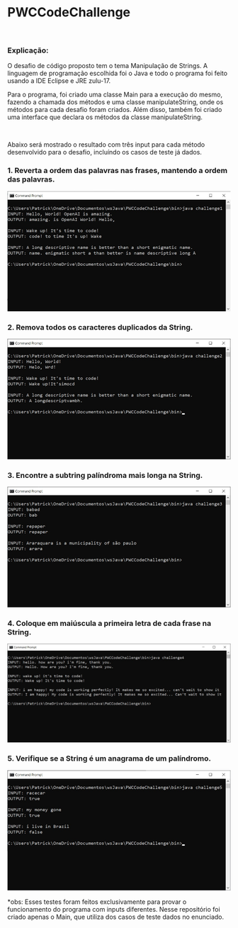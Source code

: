 # PWCCodeChallenge
<br>
<h3>Explicação:</h3>
<p>O desafio de código proposto tem o tema Manipulação de Strings. A linguagem de programação escolhida foi o Java e todo o programa foi feito usando a IDE Eclipse e JRE zulu-17.</p>
<p>Para o programa, foi criado uma classe Main para a execução do mesmo, fazendo a chamada dos métodos e uma classe manipulateString, onde os métodos para cada desafio foram criados. Além disso, também foi criado uma interface que declara os métodos da classe manipulateString.</p>
<br>
<p>Abaixo será mostrado o resultado com três input para cada método desenvolvido para o desafio, incluíndo os casos de teste já dados.</p>

<h3>1. Reverta a ordem das palavras nas frases, mantendo a ordem das palavras.</h3>
<img src= "https://github.com/patrickmartx/PWCCodeChallenge/blob/main/img/challengeOneExecution.jpg"/>
<br>
<h3>2. Remova todos os caracteres duplicados da String.</h3>
<img src= "https://github.com/patrickmartx/PWCCodeChallenge/blob/main/img/challengeTwoExecution.jpg"/>
<br>
<h3>3. Encontre a subtring palíndroma mais longa na String.</h3>
<img src= "https://github.com/patrickmartx/PWCCodeChallenge/blob/main/img/challengeThreeExecution.jpg"/>
<br>
<h3>4. Coloque em maiúscula a primeira letra de cada frase na String.</h3>
<img src= "https://github.com/patrickmartx/PWCCodeChallenge/blob/main/img/challengeFourExecution.jpg"/>
<br>
<h3>5. Verifique se a String é um anagrama de um palíndromo.</h3>
<img src= "https://github.com/patrickmartx/PWCCodeChallenge/blob/main/img/challengeFiveExecution.jpg"/>
<br>
<p>*obs: Esses testes foram feitos exclusivamente para provar o funcionamento do programa com inputs diferentes. Nesse repositório foi criado apenas o Main, que utiliza dos casos de teste dados no enunciado.</p>

